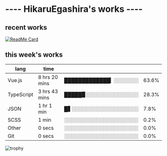 # ---- HikaruEgashira's works ----

## recent works

[![ReadMe Card](https://github-readme-stats.vercel.app/api/pin/?username=twin-te&repo=twinte-front)](https://github.com/twin-te/twinte-front)

## this week's works

| lang        | time           |                       |        |
| ----------- | -------------- | --------------------- | ------ |
| Vue.js      | 8 hrs 20 mins  | █████████████▎░░░░░░░ |  63.6% |
| TypeScript  | 3 hrs 43 mins  | █████▉░░░░░░░░░░░░░░░ |  28.3% |
| JSON        | 1 hr 1 min     | █▋░░░░░░░░░░░░░░░░░░░ |   7.8% |
| SCSS        | 1 min          | ░░░░░░░░░░░░░░░░░░░░░ |   0.2% |
| Other       | 0 secs         | ░░░░░░░░░░░░░░░░░░░░░ |   0.0% |
| Git         | 0 secs         | ░░░░░░░░░░░░░░░░░░░░░ |   0.0% |

![trophy](https://github-profile-trophy.vercel.app/?username=HikaruEgashira&theme=flat)
